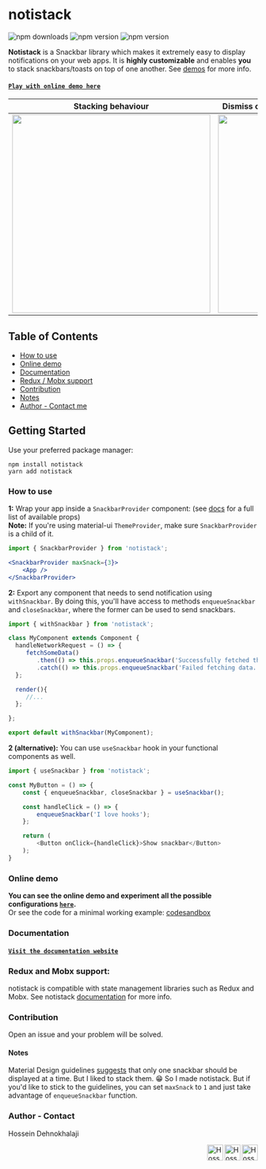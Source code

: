 # notistack
![npm downloads](https://img.shields.io/npm/dm/notistack.svg)
![npm version](https://img.shields.io/npm/v/notistack.svg?label=version)
![npm version](https://img.shields.io/npm/l/notistack.svg)


**Notistack** is a Snackbar library which makes it extremely easy to display notifications on your web apps. It is **highly customizable** and enables **you** to stack snackbars/toasts on top of one another. See [demos](https://iamhosseindhv.com/notistack/demos) for more info.


#### [`Play with online demo here`](https://iamhosseindhv.com/notistack/demos)

| Stacking behaviour | Dismiss oldest when reached maxSnack (3 here)|
| --- | --- |
| <img width="400" src="https://i.imgur.com/MtijvAK.gif"/>    | <img width="400" src="https://i.imgur.com/urX47Wn.gif"/>|


Table of Contents
--
- [How to use](#how-to-use)
- [Online demo](#online-demo)
- [Documentation](#documentation)
- [Redux / Mobx support](#redux-and-mobx-support)
- [Contribution](#contribution)
- [Notes](#notes)
- [Author - Contact me](#author---contact)


## Getting Started
Use your preferred package manager:
```
npm install notistack
yarn add notistack
```

### How to use

**1:** Wrap your app inside a `SnackbarProvider` component: (see [docs](https://iamhosseindhv.com/notistack/api) for a full list of available props)
<br />
**Note:** If you're using material-ui `ThemeProvider`, make sure `SnackbarProvider` is a child of it.
```jsx
import { SnackbarProvider } from 'notistack';

<SnackbarProvider maxSnack={3}>
    <App />
</SnackbarProvider>

```


**2:** Export any component that needs to send notification using `withSnackbar`. By doing this, you'll have access to methods `enqueueSnackbar` and `closeSnackbar`, where the former can be used to send snackbars.

```javascript
import { withSnackbar } from 'notistack';

class MyComponent extends Component {
  handleNetworkRequest = () => {
     fetchSomeData()
        .then(() => this.props.enqueueSnackbar('Successfully fetched the data.'))
        .catch(() => this.props.enqueueSnackbar('Failed fetching data.'));
  };

  render(){
     //...
  };

};

export default withSnackbar(MyComponent);
```

**2 (alternative):** You can use `useSnackbar` hook in your functional components as well.

```javascript
import { useSnackbar } from 'notistack';

const MyButton = () => {
    const { enqueueSnackbar, closeSnackbar } = useSnackbar();

    const handleClick = () => {
        enqueueSnackbar('I love hooks');
    };

    return (
        <Button onClick={handleClick}>Show snackbar</Button>
    );
}
```

### Online demo
**You can see the online demo and experiment all the possible configurations [`here`](https://iamhosseindhv.com/notistack/demos).**</br>
Or see the code for a minimal working example: [codesandbox](https://codesandbox.io/s/github/iamhosseindhv/notistack/tree/master/examples/simple-example??hidenavigation=1&module=%2FApp.js) </br>


### Documentation
#### [`Visit the documentation website`](https://iamhosseindhv.com/notistack/api)


### Redux and Mobx support:
notistack is compatible with state management libraries such as Redux and Mobx. See notistack [documentation](https://iamhosseindhv.com/notistack/demos#redux-/-mobx-example) for more info.

### Contribution
Open an issue and your problem will be solved.


#### Notes
Material Design guidelines [suggests](https://material.io/design/components/snackbars.html#behavior) that only one snackbar should be displayed at a time. But I liked to stack them. 😁 So I made notistack. But if you'd like to stick to the guidelines, you can set `maxSnack` to `1` and just take advantage of `enqueueSnackbar` function.


### Author - Contact
Hossein Dehnokhalaji

<a href="https://www.instagram.com/iamhosseindhv"><img src="https://github.com/iamhosseindhv/Rentaly/blob/master/Gifs/instagram.png" alt="Hossein Dehnokhalaji Instagram profile" align="right" width="32" height="32"/></a>
<a href="https://www.linkedin.com/in/iamhosseindhv"><img src="https://github.com/iamhosseindhv/Rentaly/blob/master/Gifs/linkedin.png" alt="Hossein Dehnokhalaji Linkedin profile" align="right" width="32" height="32"/></a>
<a href="mailto:hossein.dehnavi98@yahoo.com"><img src="https://github.com/iamhosseindhv/Rentaly/blob/master/Gifs/contact.png" alt="Hossein Dehnokhalaji email address" align="right" width="32" height="32"/></a>
